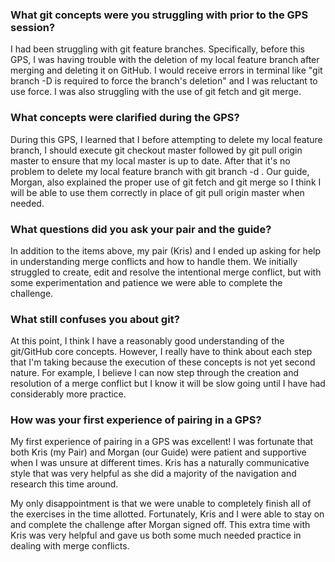 ### What git concepts were you struggling with prior to the GPS session?

I had been struggling with git feature branches. Specifically, before this GPS, I was having trouble with the deletion of my local feature branch after merging and deleting it on GitHub. I would receive errors in terminal like "git branch -D is required to force the branch's deletion" and I was reluctant to use force. I was also struggling with the use of git fetch and git merge.


### What concepts were clarified during the GPS?

During this GPS, I learned that I before attempting to delete my local feature branch, I should execute git checkout master followed by git pull origin master to ensure that my local master is up to date. After that it's no problem to delete my local feature branch with git branch -d <feature>. Our guide, Morgan, also explained the proper use of git fetch and git merge so I think I will be able to use them correctly in place of git pull origin master when needed.


### What questions did you ask your pair and the guide?

In addition to the items above, my pair (Kris) and I ended up asking for help in understanding merge conflicts and how to handle them. We initially struggled to create, edit and resolve the intentional merge conflict, but with some experimentation and patience we were able to complete the challenge.


### What still confuses you about git?

At this point, I think I have a reasonably good understanding of the git/GitHub core concepts. However, I really have to think about each step that I'm taking because the execution of these concepts is not yet second nature. For example, I believe I can now step through the creation and resolution of a merge conflict but I know it will be slow going until I have had considerably more practice.


### How was your first experience of pairing in a GPS?

My first experience of pairing in a GPS was excellent! I was fortunate that both Kris (my Pair) and Morgan (our Guide) were patient and supportive when I was unsure at different times. Kris has a naturally communicative style that was very helpful as she did a majority of the navigation and research this time around.

My only disappointment is that we were unable to completely finish all of the exercises in the time allotted. Fortunately, Kris and I were able to stay on and complete the challenge after Morgan signed off. This extra time with Kris was very helpful and gave us both some much needed practice in dealing with merge conflicts.